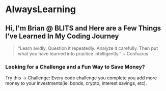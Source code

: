 # AlwaysLearning

<h2>Hi, I'm Brian @ BLITS and Here are a Few Things I've Learned In My Coding Journey</h2>

<blockquote>“Learn avidly. Question it repeatedly. Analyze it carefully. Then put what you have learned into practice intelligently.” ~ Confucius</blockquote>

<h3 <b>Looking for a Challenge and a Fun Way to Save Money?</h3> </b> Try this -> Challenge:
Every code challenge you complete you add more money to your investments(ie: bonds, crypto, interest savings, etc).
